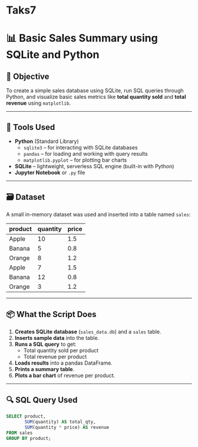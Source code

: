# Taks7

# 📊 Basic Sales Summary using SQLite and Python

## 📝 Objective
To create a simple sales database using SQLite, run SQL queries through Python, and visualize basic sales metrics like **total quantity sold** and **total revenue** using `matplotlib`.

---

## 🧰 Tools Used

- **Python** (Standard Library)
  - `sqlite3` – for interacting with SQLite databases
  - `pandas` – for loading and working with query results
  - `matplotlib.pyplot` – for plotting bar charts
- **SQLite** – lightweight, serverless SQL engine (built-in with Python)
- **Jupyter Notebook** or `.py` file

---

## 🗃️ Dataset

A small in-memory dataset was used and inserted into a table named `sales`:

| product | quantity | price |
|---------|----------|-------|
| Apple   | 10       | 1.5   |
| Banana  | 5        | 0.8   |
| Orange  | 8        | 1.2   |
| Apple   | 7        | 1.5   |
| Banana  | 12       | 0.8   |
| Orange  | 3        | 1.2   |

---

## 📦 What the Script Does

1. **Creates SQLite database** (`sales_data.db`) and a `sales` table.
2. **Inserts sample data** into the table.
3. **Runs a SQL query** to get:
   - Total quantity sold per product
   - Total revenue per product
4. **Loads results** into a pandas DataFrame.
5. **Prints a summary table**.
6. **Plots a bar chart** of revenue per product.

---

## 🔍 SQL Query Used

```sql
SELECT product, 
       SUM(quantity) AS total_qty, 
       SUM(quantity * price) AS revenue
FROM sales 
GROUP BY product;
